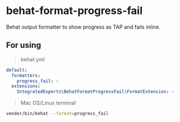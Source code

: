 # behat-format-progress-fail
Behat output formatter to show progress as TAP and fails inline.

## For using
>behat.yml
```yaml
default:
  formatters:
    progress_fail: ~
  extensions:
    IntegratedExperts\BehatFormatProgressFail\FormatExtension: ~
```
>Mac OS/Linux terminal
```bash
vendor/bin/behat --format=progress_fail
```